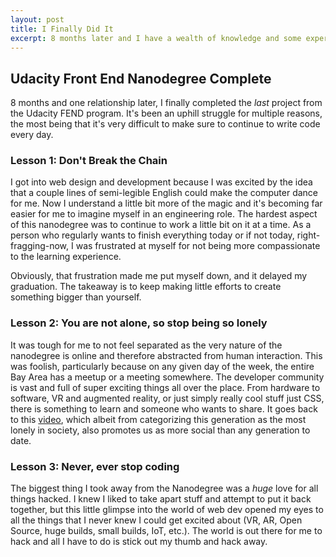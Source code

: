 ```yaml
---
layout: post
title: I Finally Did It
excerpt: 8 months later and I have a wealth of knowledge and some experience and even better, some confidence
---
```


## Udacity Front End Nanodegree Complete

8 months and one relationship later, I finally completed the *last* project from the Udacity FEND program. It's been an uphill struggle for multiple reasons, the most being that it's very difficult to make sure to continue to write code every day.

### Lesson 1: Don't Break the Chain

I got into web design and development because I was excited by the idea that a couple lines of semi-legible English could make the computer dance for me. Now I understand a little bit more of the magic and it's becoming far easier for me to imagine myself in an engineering role. The hardest aspect of this nanodegree was to continue to work a little bit on it at a time. As a person who regularly wants to finish everything today or if not today, right-fragging-now, I was frustrated at myself for not being more compassionate to the learning experience.

Obviously, that frustration made me put myself down, and it delayed my graduation. The takeaway is to keep making little efforts to create something bigger than yourself.

### Lesson 2: You are not alone, so stop being so lonely

It was tough for me to not feel separated as the very nature of the nanodegree is online and therefore abstracted from human interaction. This was foolish, particularly because on any given day of the week, the entire Bay Area has a meetup or a meeting somewhere. The developer community is vast and full of super exciting things all over the place. From hardware to software, VR and augmented reality, or just simply really cool stuff just CSS, there is something to learn and someone who wants to share. It goes back to this [video](https://www.youtube.com/watch?v=yKSweNViR8M), which albeit from categorizing this generation as the most lonely in society, also promotes us as more social than any generation to date.

### Lesson 3: Never, ever stop coding

The biggest thing I took away from the Nanodegree was a *huge* love for all things hacked. I knew I liked to take apart stuff and attempt to put it back together, but this little glimpse into the world of web dev opened my eyes to all the things that I never knew I could get excited about (VR, AR, Open Source, huge builds, small builds, IoT, etc.). The world is out there for me to hack and all I have to do is stick out my thumb and hack away.